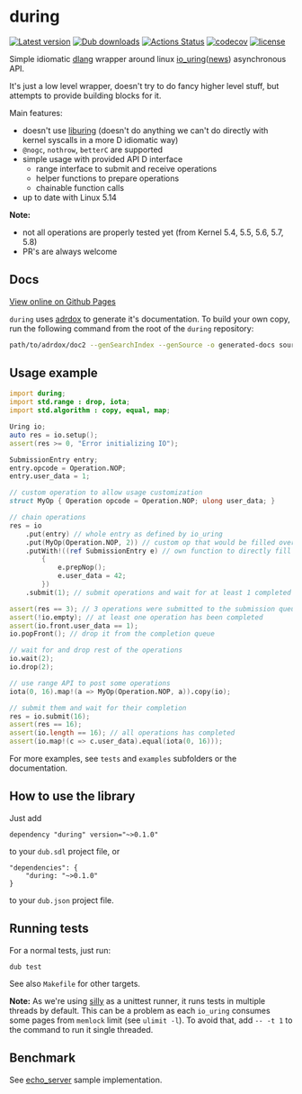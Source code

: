 # during

[![Latest version](https://img.shields.io/dub/v/during.svg)](https://code.dlang.org/packages/during)
[![Dub downloads](https://img.shields.io/dub/dt/during.svg)](http://code.dlang.org/packages/during)
[![Actions Status](https://github.com/tchaloupka/during/workflows/CI/badge.svg)](https://github.com/tchaloupka/during/actions)
[![codecov](https://codecov.io/gh/tchaloupka/during/branch/master/graph/badge.svg)](https://codecov.io/gh/tchaloupka/during)
[![license](https://img.shields.io/github/license/tchaloupka/during.svg)](https://github.com/tchaloupka/during/blob/master/LICENSE)

Simple idiomatic [dlang](https://dlang.org) wrapper around linux [io_uring](https://kernel.dk/io_uring.pdf)([news](https://kernel.dk/io_uring-whatsnew.pdf)) asynchronous API.

It's just a low level wrapper, doesn't try to do fancy higher level stuff, but attempts to provide building blocks for it.

Main features:

* doesn't use [liburing](https://git.kernel.dk/cgit/liburing/) (doesn't do anything we can't do directly with kernel syscalls in a more D idiomatic way)
* `@nogc`, `nothrow`, `betterC` are supported
* simple usage with provided API D interface
  * range interface to submit and receive operations
  * helper functions to prepare operations
  * chainable function calls
* up to date with Linux 5.14

**Note:**

* not all operations are properly tested yet (from Kernel 5.4, 5.5, 5.6, 5.7, 5.8)
* PR's are always welcome

## Docs

[View online on Github Pages](https://tchaloupka.github.io/during/during.html)

`during` uses [adrdox](https://github.com/adamdruppe/adrdox) to generate it's documentation. To build your own
copy, run the following command from the root of the `during` repository:

```BASH
path/to/adrdox/doc2 --genSearchIndex --genSource -o generated-docs source
```

## Usage example

```D
import during;
import std.range : drop, iota;
import std.algorithm : copy, equal, map;

Uring io;
auto res = io.setup();
assert(res >= 0, "Error initializing IO");

SubmissionEntry entry;
entry.opcode = Operation.NOP;
entry.user_data = 1;

// custom operation to allow usage customization
struct MyOp { Operation opcode = Operation.NOP; ulong user_data; }

// chain operations
res = io
    .put(entry) // whole entry as defined by io_uring
    .put(MyOp(Operation.NOP, 2)) // custom op that would be filled over submission queue entry
    .putWith!((ref SubmissionEntry e) // own function to directly fill entry in a queue
        {
            e.prepNop();
            e.user_data = 42;
        })
    .submit(1); // submit operations and wait for at least 1 completed

assert(res == 3); // 3 operations were submitted to the submission queue
assert(!io.empty); // at least one operation has been completed
assert(io.front.user_data == 1);
io.popFront(); // drop it from the completion queue

// wait for and drop rest of the operations
io.wait(2);
io.drop(2);

// use range API to post some operations
iota(0, 16).map!(a => MyOp(Operation.NOP, a)).copy(io);

// submit them and wait for their completion
res = io.submit(16);
assert(res == 16);
assert(io.length == 16); // all operations has completed
assert(io.map!(c => c.user_data).equal(iota(0, 16)));
```

For more examples, see `tests` and `examples` subfolders or the documentation.

## How to use the library

Just add

```
dependency "during" version="~>0.1.0"
```

to your `dub.sdl` project file, or

```
"dependencies": {
    "during: "~>0.1.0"
}
```

to your `dub.json` project file.

## Running tests

For a normal tests, just run:

```
dub test
```

See also `Makefile` for other targets.

**Note:** As we're using [silly](http://code.dlang.org/packages/silly) as a unittest runner, it runs tests in multiple threads by default.
This can be a problem as each `io_uring` consumes some pages from `memlock` limit (see `ulimit -l`).
To avoid that, add `-- -t 1` to the command to run it single threaded.

## Benchmark

See [echo_server](https://github.com/tchaloupka/during/tree/master/examples/echo_server) sample implementation.
